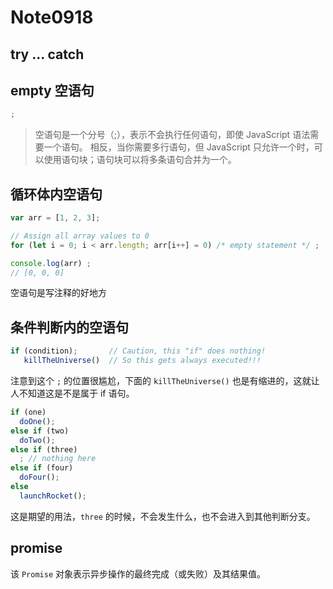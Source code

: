 # Note0918




## try ... catch




## empty 空语句

```js
;
```

> 空语句是一个分号（;），表示不会执行任何语句，即使 JavaScript 语法需要一个语句。 相反，当你需要多行语句，但 JavaScript 只允许一个时，可以使用语句块；语句块可以将多条语句合并为一个。

## 循环体内空语句

```js
var arr = [1, 2, 3];

// Assign all array values to 0
for (let i = 0; i < arr.length; arr[i++] = 0) /* empty statement */ ;

console.log(arr) ;
// [0, 0, 0]
```

空语句是写注释的好地方

## 条件判断内的空语句

```js
if (condition);       // Caution, this "if" does nothing!
   killTheUniverse()  // So this gets always executed!!!
```

注意到这个 `;` 的位置很尴尬，下面的 `killTheUniverse()` 也是有缩进的，这就让人不知道这是不是属于 if 语句。

```js
if (one)
  doOne();
else if (two)
  doTwo();
else if (three)
  ; // nothing here
else if (four)
  doFour();
else
  launchRocket();
```

这是期望的用法，`three` 的时候，不会发生什么，也不会进入到其他判断分支。


## promise

该 `Promise` 对象表示异步操作的最终完成（或失败）及其结果值。







